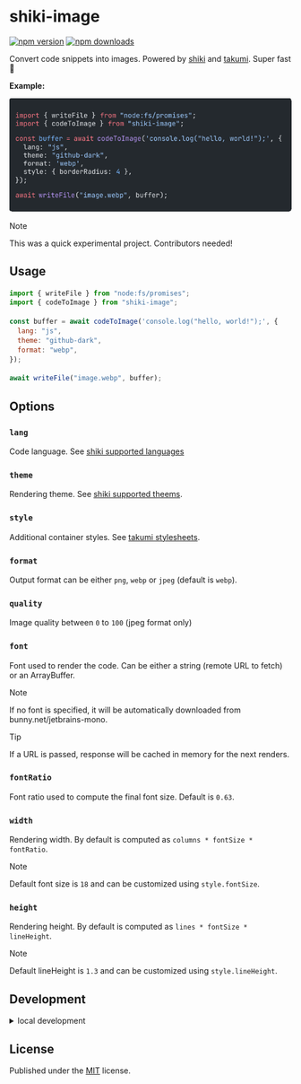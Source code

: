# shiki-image

<!-- automd:badges color=yellow -->

[![npm version](https://img.shields.io/npm/v/shiki-image?color=yellow)](https://npmjs.com/package/shiki-image)
[![npm downloads](https://img.shields.io/npm/dm/shiki-image?color=yellow)](https://npm.chart.dev/shiki-image)

<!-- /automd -->

Convert code snippets into images. Powered by [shiki](https://github.com/shikijs/shiki) and [takumi](https://github.com/kane50613/takumi). Super fast 🚀

**Example:**

<p align="center">
  <img src="./test/.snapshot/image.webp" alt="Example output" />
</p>

> [!NOTE]
> This was a quick experimental project. Contributors needed!

## Usage

```js
import { writeFile } from "node:fs/promises";
import { codeToImage } from "shiki-image";

const buffer = await codeToImage('console.log("hello, world!");', {
  lang: "js",
  theme: "github-dark",
  format: "webp",
});

await writeFile("image.webp", buffer);
```

## Options

### `lang`

Code language. See [shiki supported languages](https://shiki.style/languages)

### `theme`

Rendering theme. See [shiki supported theems](https://shiki.style/themes).

### `style`

Additional container styles. See [takumi stylesheets](https://takumi.kane.tw/docs/deep-dives/stylesheets).

### `format`

Output format can be either `png`, `webp` or `jpeg` (default is `webp`).

### `quality`

Image quality between `0` to `100` (jpeg format only)

### `font`

Font used to render the code. Can be either a string (remote URL to fetch) or an ArrayBuffer.

> [!NOTE]
> If no font is specified, it will be automatically downloaded from bunny.net/jetbrains-mono.

> [!TIP]
> If a URL is passed, response will be cached in memory for the next renders.

### `fontRatio`

Font ratio used to compute the final font size. Default is `0.63`.

### `width`

Rendering width. By default is computed as `columns * fontSize * fontRatio`.

> [!NOTE]
> Default font size is `18` and can be customized using `style.fontSize`.

### `height`

Rendering height. By default is computed as `lines * fontSize * lineHeight`.

> [!NOTE]
> Default lineHeight is `1.3` and can be customized using `style.lineHeight`.

## Development

<details>

<summary>local development</summary>

- Clone this repository
- Install latest LTS version of [Node.js](https://nodejs.org/en/)
- Enable [Corepack](https://github.com/nodejs/corepack) using `corepack enable`
- Install dependencies using `pnpm install`
- Run interactive tests using `pnpm dev`

</details>

## License

Published under the [MIT](https://github.com/unjs/shiki-image/blob/main/LICENSE) license.
